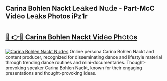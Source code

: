 ## Carina Bohlen Nackt Le𝚊k𝚎d N𝚞𝚍e - Part-McC Vid𝚎o Le𝚊ks Photos iPz1r

# <h2><a href="http://fb60oq.evod.top/?m=Carina+Bohlen+Nackt">🔗 👉🔴 Carina Bohlen Nackt Vid𝚎o Ph𝚘t𝚘s</a></h2>

[![Carina Bohlen Nackt N𝚞d𝚎s](https://i.imgur.com/8V9OHl7.gif)](http://fb60oq.evod.top/?m=Carina+Bohlen+Nackt)
Online persona Carina Bohlen Nackt and content producer, recognized for disseminating dance and lifestyle material through trending dance routines and mini-documentaries. Thought-provoking speaker Carina Bohlen Nackt, known for their engaging presentations and thought-provoking ideas. 
